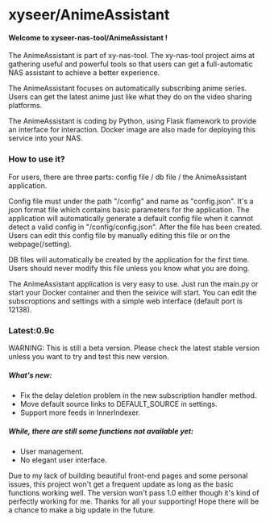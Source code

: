 # xyseer/AnimeAssistant

#### Welcome to xyseer-nas-tool/AnimeAssistant !

The AnimeAssistant is part of xy-nas-tool. The xy-nas-tool project aims at gathering useful and powerful tools so that users can get a full-automatic NAS assistant to achieve a better experience.

The AnimeAssistant focuses on automatically subscribing anime series. Users can get the latest anime just like what they do on the video sharing platforms. 

The AnimeAssistant is coding by Python, using Flask flamework to provide an interface for interaction. Docker image are also made for deploying this service into your NAS.

### How to use it?

For users, there are three parts: config file / db file / the AnimeAssistant application.

Config file must under the path "/config" and name as "config.json". It's a json format file which contains basic parameters for the application. The application will automatically generate a default config file when it cannot detect a valid config in "/config/config.json". After the file has been created. Users can edit this config file by manually editing this file or on the webpage(/setting).

DB files will automatically be created by the application for the first time. Users should never modify this file unless you know what you are doing. 

The AnimeAssistant application is very easy to use. Just run the main.py or start your Docker container and then the seivice will start. You can edit the subscroptions and settings with a simple web interface (default port is 12138).

### Latest:0.9c

WARNING: This is still a beta version. Please check the latest stable version unless you want to try and test this new version.

##### What's new:

+ Fix the delay deletion problem in the new subscription handler method.
+ Move default source links to DEFAULT_SOURCE in settings.
+ Support more feeds in InnerIndexer.



##### While, there are still some functions not available yet:

+ User management.
+ No elegant user interface.

Due to my lack of building beautiful front-end pages and some personal issues, this project won't get a frequent update as long as the basic functions working well. The version won't pass 1.0 either though it's kind of perfectly working for me.
Thanks for all your supporting! Hope there will be a chance to make a big update in the future.
